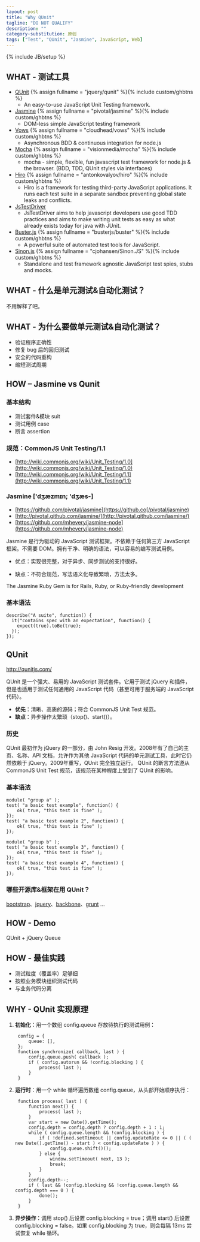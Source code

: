 ```yaml
---
layout: post
title: "Why QUnit"
tagline: "DO NOT QUALIFY"
description: ""
category-substitution: 原创
tags: ["Test", "QUnit", "Jasmine", JavaScript, Web]
---
```

{% include JB/setup %}

## WHAT - 测试工具
* [QUnit] {% assign fullname = "jquery/qunit" %}{% include custom/ghbtns %}
  * An easy-to-use JavaScript Unit Testing framework.
* [Jasmine] {% assign fullname = "pivotal/jasmine" %}{% include custom/ghbtns %}
  * DOM-less simple JavaScript testing framework
* [Vows] {% assign fullname = "cloudhead/vows" %}{% include custom/ghbtns %}
  * Asynchronous BDD & continuous integration for node.js
* [Mocha] {% assign fullname = "visionmedia/mocha" %}{% include custom/ghbtns %}
  * mocha - simple, flexible, fun javascript test framework for node.js & the browser. (BDD, TDD, QUnit styles via interfaces)
* [Hiro] {% assign fullname = "antonkovalyov/hiro" %}{% include custom/ghbtns %}
  * Hiro is a framework for testing third-party JavaScript applications. It runs each test suite in a separate sandbox preventing global state leaks and conflicts.
* [JsTestDriver]
  * JsTestDriver aims to help javascript developers use good TDD practices and aims to make writing unit tests as easy as what already exists today for java with JUnit.
* [Buster.js] {% assign fullname = "busterjs/buster" %}{% include custom/ghbtns %}
  * A powerful suite of automated test tools for JavaScript. 
* [Sinon.js] {% assign fullname = "cjohansen/Sinon.JS" %}{% include custom/ghbtns %}
  * Standalone and test framework agnostic JavaScript test spies, stubs and mocks.

[QUnit]: http://github.com/jquery/qunit
[Jasmine]: https://github.com/pivotal/jasmine
[Vows]: https://github.com/cloudhead/vows
[Mocha]: https://github.com/visionmedia/mocha
[Hiro]: http://hirojs.com/
[JsTestDriver]: https://code.google.com/p/js-test-driver/
[Buster.js]: http://busterjs.org/
[Sinon.js]: http://sinonjs.org/


## WHAT - 什么是单元测试&自动化测试？

不用解释了吧。


## WHAT - 为什么要做单元测试&自动化测试？ 

* 验证程序正确性
* 修复 bug 后的回归测试
* 安全的代码重构
* 缩短测试周期


## HOW – Jasmine vs Qunit

### 基本结构

* 测试套件&模块 suit
* 测试用例 case
* 断言 assertion

### 规范：CommonJS Unit Testing/1.1

* [http://wiki.commonjs.org/wiki/Unit_Testing/1.0](http://wiki.commonjs.org/wiki/Unit_Testing/1.0)
* [http://wiki.commonjs.org/wiki/Unit_Testing/1.1](http://wiki.commonjs.org/wiki/Unit_Testing/1.1)

### Jasmine \['dʒæzmɪn; 'dʒæs-\]

* [https://github.com/pivotal/jasmine](https://github.co[/pivotal/jasmine)
* [http://pivotal.github.com/jasmine/](http://pivotal.github.com/jasmine/)
* [https://github.com/mhevery/jasmine-node](https://github.com/mhevery/jasmine-node)

Jasmine 是行为驱动的 JavaScript 测试框架。不依赖于任何第三方 JavaScript 框架。不需要 DOM。拥有干净、明确的语法，可以容易的编写测试用例。

* 优点：实现很完整，对于异步、同步测试的支持很好。

* 缺点：不符合规范，写法语义化导致繁琐，方法太多。

The Jasmine Ruby Gem is for Rails, Ruby, or Ruby-friendly development

### 基本语法

    describe("A suite", function() {
      it("contains spec with an expectation", function() {
        expect(true).toBe(true);
      });
    });


## QUnit

<http://qunitjs.com/>

QUnit 是一个强大、易用的 JavaScript 测试套件。它用于测试 jQuery 和插件，但是也适用于测试任何通用的 JavaScript 代码（甚至可用于服务端的 JavaScript 代码）。

* **优先**：清晰、高质的源码；符合 CommonJS Unit Test 规范。
* **缺点**：异步操作太繁琐（stop()、start()）。

### 历史

QUnit 最初作为 jQuery 的一部分，由 John Resig 开发。2008年有了自己的主页、名称、API 文档，允许作为其他 JavaScript 代码的单元测试工具，此时它仍然依赖于 jQuery。2009年重写，QUnit 完全独立运行。
QUnit 的断言方法遵从 CommonJS Unit Test 规范，该规范在某种程度上受到了 QUnit 的影响。

### 基本语法

    module( "group a" );
    test( "a basic test example", function() {
        ok( true, "this test is fine" );
    });
    test( "a basic test example 2", function() {
        ok( true, "this test is fine" );
    });
     
    module( "group b" );
    test( "a basic test example 3", function() {
        ok( true, "this test is fine" );
    });
    test( "a basic test example 4", function() {
        ok( true, "this test is fine" );
    });

### 哪些开源库&框架在用 QUnit？

[bootstrap](https://github.com/twitter/bootstrap)、[jquery](https://github.com/jquery/jquery)、[backbone](https://github.com/documentcloud/backbone)、[grunt](https://github.com/gruntjs/grunt) ...

## HOW - Demo

QUnit + jQuery Queue

## HOW - 最佳实践

* 测试粒度（覆盖率）足够细
* 按照业务模块组织测试代码
* 与业务代码分离

## WHY - QUnit 实现原理

1. **初始化**：用一个数组 config.queue 存放待执行的测试用例：

        config = {
            queue: [],
        };
        function synchronize( callback, last ) {
            config.queue.push( callback );
            if ( config.autorun && !config.blocking ) {
                process( last );
            }
        }


2. **运行时**：用一个 while 循环遍历数组 config.queue，从头部开始顺序执行：

        function process( last ) {
            function next() {
                process( last );
            }
            var start = new Date().getTime();
            config.depth = config.depth ? config.depth + 1 : 1;
            while ( config.queue.length && !config.blocking ) {
                if ( !defined.setTimeout || config.updateRate <= 0 || ( ( new Date().getTime() - start ) < config.updateRate ) ) {
                    config.queue.shift()();
                } else {
                    window.setTimeout( next, 13 );
                    break;
                }
            }
            config.depth--;
            if ( last && !config.blocking && !config.queue.length && config.depth === 0 ) {
                done();
            }
        }

3. **异步操作**：调用 stop() 后设置 config.blocking = true；调用 start() 后设置 config.blocking = false。如果 config.blocking 为 true，则会每隔 13ms 尝试恢复 while 循环。




